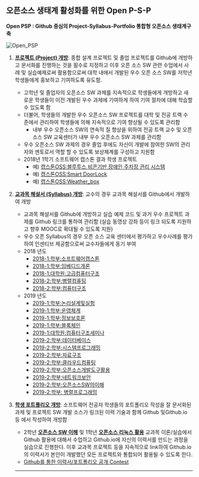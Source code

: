 ## 오픈소스 생태계 활성화를 위한 Open P-S-P

**Open PSP : Github 중심의 Project-Syllabus-Portfolio 통합형 오픈소스 생태계구축**

![Open_PSP](https://github.com/Hallym-OpenSourceSW/Hallym-OpenSourceSW.github.io/blob/master/img/open_psp.JPG)

   1. **[프로젝트 (Project) 개방](https://github.com/Hallym-OpenSourceSW/Hallym-OpenSourceSW.github.io/blob/master/Sub_menu/oss-sanhak.md)**: 종합 설계 프로젝트 및 졸업 프로젝트를 Github에 개방하고 문서화를 진행하는 것을 필수로 지정하고 이후 오픈 소스 SW 관련 수업에서 사례 및 실습예제로써 활용함으로써 대학 내에서 개발된 우수 오픈 소스 SW를 저학년 학생들에게 홍보하고 기여하도록 유도함.  
      * 고학년 및 졸업자의 오픈소스 SW 과제를 지속적으로 학생들에게 개방하고 새로운 학생들이 이전 개발된 우수 과제에 기여하게 하여 기여 절차에 대해 학습할 수 있도록 함
      * 더불어, 학생들의 개발한 우수 오픈소스 SW 프로젝트를 대학 및 전공 트랙 수준에서 관리하여 학생들에 의해 지속적으로 기여 향상될 수 있도록 관리함
         * 내부 우수 오픈소스 SW의 연속적 질 향상을 위하여 전공 트랙 교수 및 오픈소스 SW 교육센터가 내부 우수 오픈소스 SW 과제를 관리함
      * 우수 오픈소스 SW 과제의 경우 졸업 후에도 자신이 개발에 참여한 SW의 관리자와 멘토로서 역할 할 수 있도록 보상체계를 구성하고 지원함
      * 2018년 1학기 소프트웨어 캡스톤 결과 학생 프로젝트   
         * 예) [캡스톤OSS:블루투스 비콘기반 장애인 주차장 관리 시스템](https://github.com/YONGEEEE/Bluetooth-based-handicapped-parking-area-system)
         * 예) [캡스톤OSS:Smart DoorLock](https://github.com/jeonggunlee/Capstone-Design/blob/master/DitialDoorLock/README.md)
         * 예) [캡스톤OSS:Weather_box](https://github.com/jeonggunlee/Capstone-Design/blob/master/WeatherBox/README.md)

   2. **[교과목 해설서 (Syllabus) 개방](https://github.com/Hallym-OpenSourceSW/HLSWCourses)**: 교수의 경우 교과목 해설서를 Github에서 개발하여 개방
      * 교과목 해설서를 Github에 개방하고 실습 예제 코드 및 과거 우수 프로젝트 과제를 Github 링크를 통하여 관리함 (실습 동영상 강좌 등이 링크 되도록 지원하고 향후 MOOC로 확대될 수 있도록 지원)
      * 우수 오픈 Syllabus의 경우 오픈 소스 교육 센터에서 평가하고 우수사례를 평가하여 인센티브 제공함으로써 교수자들에게 동기 부여
      * 2018 년도
         * [2018-1:학부:소프트웨어캡스톤](https://github.com/jeonggunlee/Capstone-Design)
         * [2018-1:학부:임베디드개론](https://github.com/jeonggunlee/Embedded-System-Design)
         * [2018-1:대학원:고급컴퓨터구조](https://github.com/jeonggunlee/Advanced-Computer-Architecture)
         * [2018-2:학부:병렬컴퓨팅](https://github.com/jeonggunlee/Parallel_Programming_2018_Fall)
         * [2018-2:학부:컴퓨터구조](https://github.com/jeonggunlee/Computer_Arch_2018_Fall)
      * 2019 년도
         * [2019-1:학부:논리설계및실험](https://github.com/jeonggunlee/LogicDesign)
         * [2019-1:학부:운영체계](https://github.com/wonpyo-kim/OperatingSystems)
         * [2019-1:학부:정보보호론](https://github.com/emsecurity/Information_Security_2019_Spring)
         * [2019-1:학부:블록체인](https://github.com/emsecurity/Blockchain_2019_Spring)
         * [2019-1:대학원:컴퓨터구조세미나](https://github.com/jeonggunlee/ca_seminar)
         * [2019-2:학부:데이터베이스](https://github.com/juhou/Database_2019_2)
         * [2019-2:학부:시스템프로그래밍](https://github.com/twoonkim/sp2019-2)
         * [2019-2:학부:자료구조](https://github.com/twoonkim/ds2019-2)
         * [2019-2:학부:클라우드컴퓨팅](https://github.com/twoonkim/cc2019-2)
         * [2019-2:학부:오픈소스개발도구활용](https://github.com/emsecurity/Development_of_Opensource_SW_2019_Fall)
         * [2019-2:학부:네트워크보안](https://github.com/emsecurity/Network_Security_2019_Fall)
         * [2019-2:학부:오픈소스SW의이해](https://github.com/emsecurity/Understandings_of_Open_Source_SW_2019_Fall)
         * [2019-2:학부: 병렬프로그래밍](https://github.com/jeonggunlee/Parallel_Programming) 
         


   3. **[학생 포트폴리오 개방](https://github.com/Hallym-OpenSourceSW/GitResumeContest/blob/master/registration.md)**: 소프트웨어 전공자 학생들의 포트폴리오 작성을 잘 문서화된 과제 및 프로젝트 SW 개발 소스가 링크된 이력 기술과 함께 Github 및Github.io 등 에서 작성하여 개방함
      * 2학년 **[오픈소스 SW 이해](https://github.com/emsecurity/Understandings_of_Open_Source_SW_2018_Fall)** 및 1학년 **[오픈소스 리눅스 활용](https://github.com/K-DH/OpenSourceLinux_2018_Fall)** 교과목 이론/실습에서 Github 활용에 대해서 수업하고 Github.io에 자신의 이력서를 만드는 과정을 실습으로 진행한다. 이후 교과목 프로젝트 등을 지속적으로 link하여 Github.io의 이력서가 본인이 개발했던 모든 프로젝트와 통합되어 활용될 수 있도록 한다.
      * [Github를 통한 이력서/포트폴리오 공개 Contest](https://github.com/Hallym-OpenSourceSW/GitResumeContest)
      
      *  *  *
  
